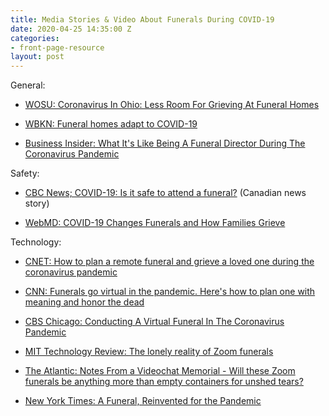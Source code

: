 ```yaml
---
title: Media Stories & Video About Funerals During COVID-19
date: 2020-04-25 14:35:00 Z
categories:
- front-page-resource
layout: post
---
```


General:

* [WOSU: Coronavirus In Ohio: Less Room For Grieving At Funeral Homes](https://radio.wosu.org/post/coronavirus-ohio-less-room-grieving-funeral-homes#stream/0)

* [WBKN: Funeral homes adapt to COVID-19](https://www.wkbn.com/news/coronavirus/funeral-homes-adapt-to-covid-19/)

* [Business Insider: What It's Like Being A Funeral Director During The Coronavirus Pandemic](https://www.youtube.com/watch?v=wTLAfT4w1zQ)

Safety:

* [CBC News; COVID-19: Is it safe to attend a funeral?](https://www.youtube.com/watch?v=h2Yql9kMfT0) (Canadian news story)

* [WebMD: COVID-19 Changes Funerals and How Families Grieve](https://www.webmd.com/lung/news/20200420/covid-19-changes-funerals-and-how-families-grieve)

Technology:

* [CNET: How to plan a remote funeral and grieve a loved one during the coronavirus pandemic](https://www.cnet.com/how-to/how-to-plan-a-remote-funeral-and-grieve-a-loved-one-during-the-coronavirus-pandemic/)

* [CNN: Funerals go virtual in the pandemic. Here's how to plan one with meaning and honor the dead](https://www.cnn.com/2020/04/16/health/virtual-funerals-coronavirus-wellness/index.html)


* [CBS Chicago: Conducting A Virtual Funeral In The Coronavirus Pandemic](https://www.youtube.com/watch?v=PwM1jr0U808)

* [MIT Technology Review: The lonely reality of Zoom funerals](https://www.technologyreview.com/2020/04/13/999348/covid-19-grief-zoom-funerals/)

* [The Atlantic: Notes From a Videochat Memorial - Will these Zoom funerals be anything more than empty containers for unshed tears?](https://www.theatlantic.com/family/archive/2020/04/how-can-we-mourn-properly-over-zoom/610414/)

* [New York Times: A Funeral, Reinvented for the Pandemic](https://www.nytimes.com/2020/04/24/podcasts/daily-newsletter-funerals-virus.html)
